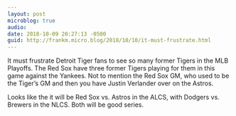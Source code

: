```yaml
---
layout: post
microblog: true
audio: 
date: 2018-10-09 20:27:13 -0500
guid: http://frankm.micro.blog/2018/10/10/it-must-frustrate.html
---
```

It must frustrate Detroit Tiger fans to see so many former Tigers in the MLB Playoffs. The Red Sox have three former Tigers playing for them in this game against the Yankees. Not to mention the Red Sox GM, who used to be the Tiger’s GM and then you have Justin Verlander over on the Astros. 

Looks like the it will be Red Sox vs. Astros in the ALCS, with Dodgers vs. Brewers in the NLCS. Both will be good series. 
